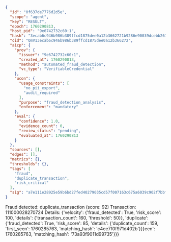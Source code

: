 ```json
{
  "id": "0f637de7776d2d5e",
  "scope": "agent",
  "key": "RESULT",
  "epoch": 1760290813,
  "host_pid": "9e6742732c60:1",
  "hash": "3ecab6c946b986b389ffcd1875dee0a12b3662721b9286e90039dcebb2610193",
  "cid": "QmV13ecab6c946b986b389ffcd1875dee0a12b366272",
  "aicp": {
    "prov": {
      "issuer": "9e6742732c60:1",
      "created_at": 1760290813,
      "method": "automated_fraud_detection",
      "vc_type": "VerifiableCredential"
    },
    "ucon": {
      "usage_constraints": [
        "no_pii_export",
        "audit_required"
      ],
      "purpose": "fraud_detection_analysis",
      "enforcement": "mandatory"
    },
    "eval": {
      "confidence": 1.0,
      "evidence_count": 0,
      "review_status": "pending",
      "evaluated_at": 1760290813
    }
  },
  "sources": [],
  "edges": [],
  "metrics": {},
  "thresholds": {},
  "tags": [
    "fraud",
    "duplicate_transaction",
    "risk_critical"
  ],
  "sig": "a7e111e28925e59b6bd27fed40279035cd57f007163c675a6039c902f7bbfc60"
}
```

Fraud detected: duplicate_transaction (score: 92)
Transaction: 111000028270724
Details: {'velocity': {'fraud_detected': True, 'risk_score': 100, 'details': {'transaction_count': 160, 'threshold': 50}}, 'duplicate': {'fraud_detected': True, 'risk_score': 85, 'details': {'duplicate_count': 159, 'first_seen': 1760285763, 'matching_hash': 'c4ee7f0f971d402b'}}}een': 1760285763, 'matching_hash': '73a93f9011d99735'}}}